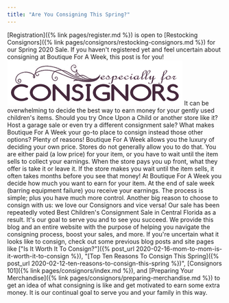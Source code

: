 ```yaml
---
title: "Are You Consigning This Spring?"
---
```


[Registration]({% link pages/register.md %}) is open to [Restocking Consignors]({% link pages/consignors/restocking-consignors.md %}) for our Spring 2020 Sale. If you haven't registered yet and feel uncertain about consigning at Boutique For A Week, this post is for you! ![](/img/blog/especiallyForConsignors.png) It can be overwhelming to decide the best way to earn money for your gently used children's items. Should you try Once Upon a Child or another store like it? Host a garage sale or even try a different consignment sale? What makes Boutique For A Week your go-to place to consign instead those other options? Plenty of reasons! Boutique For A Week allows you the luxury of deciding your own price. Stores do not generally allow you to do that. You are either paid (a low price) for your item, or you have to wait until the item sells to collect your earnings. When the store pays you up front, what they offer is take it or leave it. If the store makes you wait until the item sells, it often takes months before you see that money! At Boutique For A Week you decide how much you want to earn for your item. At the end of sale week (barring equipment failure) you receive your earnings. The process is simple; plus you have much more control. Another big reason to choose to consign with us: we love our Consignors and vice versa! Our sale has been repeatedly voted Best Children's Consignment Sale in Central Florida as a result. It's our goal to serve you and to see you succeed. We provide this blog and an entire website with the purpose of helping you navigate the consigning process, boost your sales, and more. If you're uncertain what it looks like to consign, check out some previous blog posts and site pages like ["Is It Worth It To Consign?"]({% post_url 2020-02-16-mom-to-mom-is-it-worth-it-to-consign %}), "[Top Ten Reasons To Consign This Spring]({% post_url 2020-02-12-ten-reasons-to-consign-this-spring %})", [Consignors 101]({% link pages/consignors/index.md %}), and [Preparing Your Merchandise]({% link pages/consignors/preparing-merchandise.md %}) to get an idea of what consigning is like and get motivated to earn some extra money. It is our continual goal to serve you and your family in this way.
